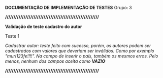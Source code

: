 **DOCUMENTAÇÃO DE IMPLEMENTAÇÃO DE TESTES**
Grupo: 3

**////////////////////////////////////////////////////////**

**Validação  de teste cadastro do autor**

Teste 1

*Cadastrar autor: teste feito com sucesso, porém, os autores podem ser cadastrados com valores que deveriam ser inválidos. Como por exemplo "muri123fe!!!!". Na campo de inserir o país, também os mesmos erros. Pelo menos, nenhum dos campos aceita como **VAZIO*** 

**////////////////////////////////////////////////////////**


